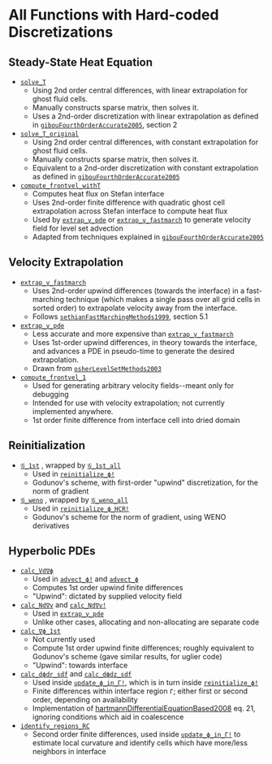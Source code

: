 # All Functions with Hard-coded Discretizations

## Steady-State Heat Equation
- [`solve_T`](@ref)
    - Using 2nd order central differences, with linear extrapolation for ghost fluid cells.
    - Manually constructs sparse matrix, then solves it.
    - Uses a 2nd-order discretization with linear extrapolation as defined in [`gibouFourthOrderAccurate2005`](@cite), section 2
- [`solve_T_original`](@ref)
    - Using 2nd order central differences, with constant extrapolation for ghost fluid cells.
    - Manually constructs sparse matrix, then solves it.
    - Equivalent to a 2nd-order discretization with constant extrapolation as defined in [`gibouFourthOrderAccurate2005`](@cite)
- [`compute_frontvel_withT`](@ref)
    - Computes heat flux on Stefan interface
    - Uses 2nd-order finite difference with quadratic ghost cell extrapolation across Stefan interface to compute heat flux
    - Used by [`extrap_v_pde`](@ref) or [`extrap_v_fastmarch`](@ref) to generate velocity field for level set advection
    - Adapted from techniques explained in [`gibouFourthOrderAccurate2005`](@cite)
## Velocity Extrapolation
- [`extrap_v_fastmarch`](@ref)
    - Uses 2nd-order upwind differences (towards the interface) in a fast-marching technique (which makes a single pass over all grid cells in sorted order) to extrapolate velocity away from the interface.
    - Follows [`sethianFastMarchingMethods1999`](@cite), section 5.1
- [`extrap_v_pde`](@ref)
    - Less accurate and more expensive than [`extrap_v_fastmarch`](@ref)
    - Uses 1st-order upwind differences, in theory towards the interface, and advances a PDE in pseudo-time to generate the desired extrapolation.
    - Drawn from [`osherLevelSetMethods2003`](@ref)
- [`compute_frontvel_1`](@ref)
    - Used for generating arbitrary velocity fields--meant only for debugging
    - Intended for use with velocity extrapolation; not currently implemented anywhere. 
    - 1st order finite difference from interface cell into dried domain
## Reinitialization
- [`𝒢_1st`](@ref) , wrapped by [`𝒢_1st_all`](@ref)
    - Used in [`reinitialize_ϕ!`](@ref)
    - Godunov's scheme, with first-order "upwind" discretization, for the norm of gradient
- [`𝒢_weno`](@ref) , wrapped by [`𝒢_weno_all`](@ref)
    - Used in [`reinitialize_ϕ_HCR!`](@ref)
    - Godunov's scheme for the norm of gradient, using WENO derivatives
## Hyperbolic PDEs
- [`calc_Vd∇ϕ`](@ref)
    - Used in [`advect_ϕ!`](@ref) and [`advect_ϕ`](@ref)
    - Computes 1st order upwind finite differences
    - "Upwind": dictated by supplied velocity field
- [`calc_Nd∇v`](@ref) and [`calc_Nd∇v!`](@ref)
    - Used in [`extrap_v_pde`](@ref)
    - Unlike other cases, allocating and non-allocating are separate code
- [`calc_∇ϕ_1st`](@ref)
    - Not currently used
    - Compute 1st order upwind finite differences; roughly equivalent to Godunov's scheme (gave similar results, for uglier code)
    - "Upwind": towards interface
- [`calc_dϕdr_sdf`](@ref) and [`calc_dϕdz_sdf`](@ref)
    - Used inside [`update_ϕ_in_Γ!`](@ref), which is in turn inside [`reinitialize_ϕ!`](@ref)
    - Finite differences within interface region `Γ`; either first or second order, depending on availability
    - Implementation of [hartmannDifferentialEquationBased2008](@cite) eq. 21, ignoring conditions which aid in coalescence
- [`identify_regions_RC`](@ref)
    - Second order finite differences, used inside [`update_ϕ_in_Γ!`](@ref) to estimate local curvature and identify cells which have more/less neighbors in interface
